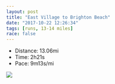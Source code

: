 ```yaml
---
layout: post
title: "East Village to Brighton Beach"
date: "2017-10-22 12:26:34"
tags: [runs, 13-14 miles]
race: false
---
```

<ul>
 <li>Distance: 13.06mi</li>
 <li>Time: 2h21s</li>
 <li>Pace: 9m13s/mi</li>
</ul>

<img src='https://maps.googleapis.com/maps/api/staticmap?maptype=roadmap&path=enc:cyrwFrnqbMcBl@vXfNhCfDm@TjLnFxS~EjAsGxAAlSdJ{@bEn\pMdJuIns@}\`b@_QhIZ|AsBFmGhL{BfRwK|KeA~]eVjFkBe@`B|OuO|ImCp]gW|NoBtBiCxBNbN~LhRt@bM~KrGlOlEtCNrGfB|DbJtGjTa]lXwDe@fEbc@}CVcF~KaCldDu]IcBt}AuMdf@sIrNy@`rBvYXsB&key=AIzaSyC1MId7bFpkLXNAaYhBSTb8jLyiSqzbDtM&size=800x800&markers=color:yellow|label:S|40.73378,-73.9865&markers=color:green|label:F|40.57470000000003,-73.96811000000002'>
